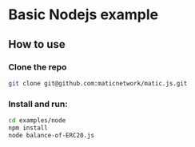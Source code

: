 # Basic Nodejs example

## How to use

### Clone the repo

```bash
git clone git@github.com:maticnetwork/matic.js.git
```

### Install and run:

```bash
cd examples/node
npm install
node balance-of-ERC20.js
```
